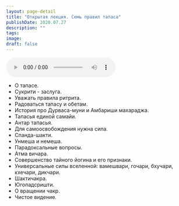 ```yaml
---
layout: page-detail
title: "Открытая лекция. Семь правил тапаса"
publishDate: 2020.07.27
description: ""
tags:
image:
draft: false
---
```


<audio title="2020.07.27 - Открытая лекция. Семь правил тапаса.mp3" src="/upload/iblock/de9/de9001adaa4bdeb462045b879d2b9f9f.mp3" controls=""></audio>

* О тапасе.
* Сукрити - заслуга.
* Уважать правила ритрита.
* Радоваться тапасу и обетам.
* История про Дурваса-муни и Амбариши махараджа.
* Тапасья единой самайи.
* Антар тапасья.
* Для самоосвобождения нужна сила.
* Спанда-шакти.
* Унмеша и немеша.
* Парадоксальные вопросы.
* Атма вичара.
* Совершенство тайного йогина и его признаки.
* Универсальные силы вселенной: вамешвари, гочари, бхучари, кхечари, дикчари.
* Шактичакра.
* Югопадсришти.
* О вращении чакр.
* Чистое видение.

  
